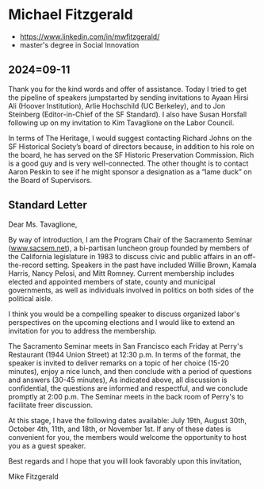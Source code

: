 # Michael Fitzgerald

* https://www.linkedin.com/in/mwfitzgerald/
* master's degree in Social Innovation


## 2024=09-11

Thank you for the kind words and offer of assistance. Today I tried to get the pipeline of speakers jumpstarted by sending invitations to Ayaan Hirsi Ali (Hoover Institution), Arlie Hochschild (UC Berkeley), and to Jon Steinberg (Editor-in-Chief of the SF Standard). I also have Susan Horsfall following up on my invitation to Kim Tavaglione on the Labor Council.

In terms of The Heritage, I would suggest contacting Richard Johns on the SF Historical Society’s board of directors because, in addition to his role on the board, he has served on the SF Historic Preservation Commission. Rich is a good guy and is very well-connected. The other thought is to contact Aaron Peskin to see if he might sponsor a designation as a “lame duck” on the Board of Supervisors.

## Standard Letter

Dear Ms. Tavaglione,

By way of introduction, I am the Program Chair of the Sacramento Seminar (www.sacsem.net), a bi-partisan luncheon group founded by members of the California legislature in 1983 to discuss civic and public affairs in an off-the-record setting. Speakers in the past have included Willie Brown, Kamala Harris, Nancy Pelosi, and Mitt Romney. Current membership includes elected and appointed members of state, county and municipal governments, as well as individuals involved in politics on both sides of the political aisle.

I think you would be a compelling speaker to discuss organized labor's perspectives on the upcoming elections and I would like to extend an invitation for you to address the membership.

The Sacramento Seminar meets in San Francisco each Friday at Perry's Restaurant (1944 Union Street) at 12:30 p.m. In terms of the format, the speaker is invited to deliver remarks on a topic of her choice (15-20 minutes), enjoy a nice lunch, and then conclude with a period of questions and answers (30-45 minutes), As indicated above, all discussion is confidential, the questions are informed and respectful, and we conclude promptly at 2:00 p.m. The Seminar meets in the back room of Perry's to facilitate freer discussion.

At this stage, I have the following dates available: July 19th, August 30th, October 4th, 11th, and 18th, or November 1st. If any of these dates is convenient for you, the members would welcome the opportunity to host you as a guest speaker.

Best regards and I hope that you will look favorably upon this invitation,

Mike Fitzgerald

